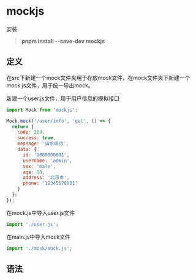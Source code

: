 # mockjs

安装

> **pnpm install --save-dev mockjs**

## 定义

在src下新建一个mock文件夹用于存放mock文件，在mock文件夹下新建一个mock.js文件，用于统一导出mock。

新建一个user.js文件，用于用户信息的模拟接口

```js
import Mock from 'mockjs';

Mock.mock('/user/info', 'get', () => {
  return {
    code: 200,
    success: true,
    message: '请求成功',
    data: {
      id: '0000000001',
      username: 'admin',
      sex: 'male',
      age: 18,
      address: '北京市',
      phone: '12345678901'
    }
  };
});
```

在mock.js中导入user.js文件

```js
import './user.js';
```

在main.js中导入mock文件

```js
import './mock/mock.js';
```

## 语法